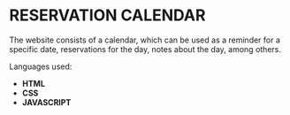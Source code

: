 # RESERVATION CALENDAR

The website consists of a calendar, which can be used as a reminder for a specific date, reservations for the day, notes about the day, among others.

Languages ​​used:

- **HTML**
- **CSS**
- **JAVASCRIPT**

#

